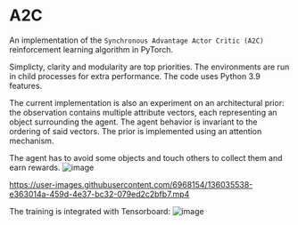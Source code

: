 # A2C
An implementation of the `Synchronous Advantage Actor Critic (A2C)` reinforcement learning algorithm in PyTorch.

Simplicty, clarity and modularity are top priorities. The environments are run in child processes for extra performance. The code uses Python 3.9 features.

The current implementation is also an experiment on an architectural prior: the observation contains multiple attribute vectors, each representing an object surrounding the agent. The agent behavior is invariant to the ordering of said vectors. The prior is implemented using an attention mechanism.

The agent has to avoid some objects and touch others to collect them and earn rewards.
![image](https://user-images.githubusercontent.com/6968154/136024997-370bc4ce-335e-4603-a80d-04122bdb7a9a.png)

https://user-images.githubusercontent.com/6968154/136035538-e363014a-459d-4e37-bc32-079ed2c2bfb7.mp4

The training is integrated with Tensorboard:
![image](https://user-images.githubusercontent.com/6968154/136025860-dd18469e-e439-45ac-810b-19d79e0dee6a.png)
